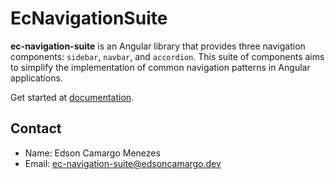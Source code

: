 # EcNavigationSuite

**ec-navigation-suite** is an Angular library that provides three navigation components: `sidebar`, `navbar`, and `accordion`. This suite of components aims to simplify the implementation of common navigation patterns in Angular applications.

Get started at [documentation](ec-navigation-suite.edsoncamargo.dev).

## Contact

- Name: Edson Camargo Menezes
- Email: ec-navigation-suite@edsoncamargo.dev
